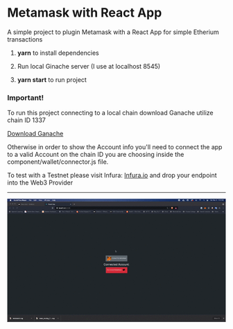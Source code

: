 # Metamask with React App

A simple project to plugin Metamask with a React App for simple Etherium transactions

1. **yarn** to install dependencies

2. Run local Ginache server (I use at localhost 8545)

3. **yarn start** to run project

### Important!

To run this project connecting to a local chain download Ganache utilize chain ID 1337

[Download Ganache](https://www.trufflesuite.com/ganache)

Otherwise in order to show the Account info you'll need to connect the app to a valid Account on the chain ID you are choosing inside the component/wallet/connector.js file.

To test with a Testnet please visit Infura: [Infura.io](https://infura.io/) and drop your endpoint into the Web3 Provider

---

![Image of Project](/public/images/screen_recording.gif)